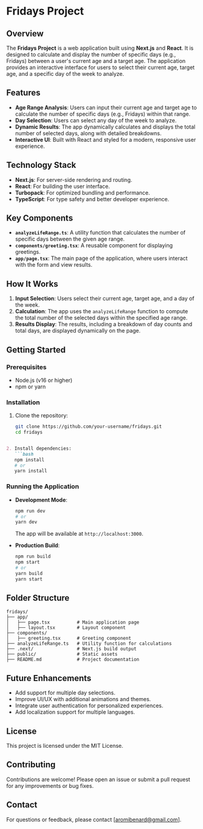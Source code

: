 # Fridays Project

## Overview
The **Fridays Project** is a web application built using **Next.js** and **React**. It is designed to calculate and display the number of specific days (e.g., Fridays) between a user's current age and a target age. The application provides an interactive interface for users to select their current age, target age, and a specific day of the week to analyze.

## Features
- **Age Range Analysis**: Users can input their current age and target age to calculate the number of specific days (e.g., Fridays) within that range.
- **Day Selection**: Users can select any day of the week to analyze.
- **Dynamic Results**: The app dynamically calculates and displays the total number of selected days, along with detailed breakdowns.
- **Interactive UI**: Built with React and styled for a modern, responsive user experience.

## Technology Stack
- **Next.js**: For server-side rendering and routing.
- **React**: For building the user interface.
- **Turbopack**: For optimized bundling and performance.
- **TypeScript**: For type safety and better developer experience.

## Key Components
- **`analyzeLifeRange.ts`**: A utility function that calculates the number of specific days between the given age range.
- **`components/greeting.tsx`**: A reusable component for displaying greetings.
- **`app/page.tsx`**: The main page of the application, where users interact with the form and view results.

## How It Works
1. **Input Selection**: Users select their current age, target age, and a day of the week.
2. **Calculation**: The app uses the `analyzeLifeRange` function to compute the total number of the selected days within the specified age range.
3. **Results Display**: The results, including a breakdown of day counts and total days, are displayed dynamically on the page.

## Getting Started
### Prerequisites
- Node.js (v16 or higher)
- npm or yarn

### Installation
1. Clone the repository:
   ```bash
   git clone https://github.com/your-username/fridays.git
   cd fridays
```markdown

2. Install dependencies:
   ```bash
   npm install
   # or
   yarn install
   ```

### Running the Application
- **Development Mode**:
  ```bash
  npm run dev
  # or
  yarn dev
  ```
  The app will be available at `http://localhost:3000`.

- **Production Build**:
  ```bash
  npm run build
  npm start
  # or
  yarn build
  yarn start
  ```


## Folder Structure
```
fridays/
├── app/
│   ├── page.tsx          # Main application page
│   ├── layout.tsx        # Layout component
├── components/
│   ├── greeting.tsx      # Greeting component
├── analyzeLifeRange.ts   # Utility function for calculations
├── .next/                # Next.js build output
├── public/               # Static assets
├── README.md             # Project documentation
```

## Future Enhancements
- Add support for multiple day selections.
- Improve UI/UX with additional animations and themes.
- Integrate user authentication for personalized experiences.
- Add localization support for multiple languages.

## License
This project is licensed under the MIT License.

## Contributing
Contributions are welcome! Please open an issue or submit a pull request for any improvements or bug fixes.

## Contact
For questions or feedback, please contact [aromibenard@gmail.com].
```

